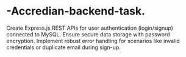 # -Accredian-backend-task.
Create Express.js REST APIs for user authentication (login/signup) connected to MySQL. Ensure secure data storage with password encryption. Implement robust error handling for scenarios like invalid credentials or duplicate email during sign-up.
